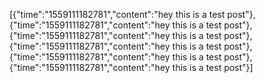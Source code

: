 [{"time":"1559111182781","content":"hey this is a test post"},{"time":"1559111182781","content":"hey this is a test post"},{"time":"1559111182781","content":"hey this is a test post"},{"time":"1559111182781","content":"hey this is a test post"},{"time":"1559111182781","content":"hey this is a test post"},{"time":"1559111182781","content":"hey this is a test post"}]

